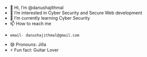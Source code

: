 - 👋 Hi, I’m @danushajithmal
- 👀 I’m interested in Cyber Security and Secure Web development
- 🌱 I’m currently learning Cyber Security
- 📫 How to reach me
-     email- danushajithmal@gmail.com
- 😄 Pronouns: Jilla
- ⚡ Fun fact: Guitar Lover
